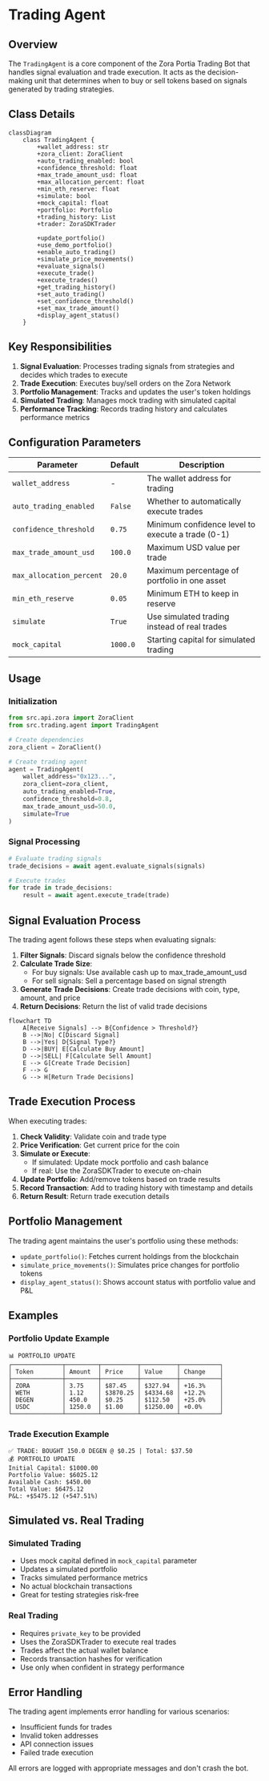 # Trading Agent

## Overview

The `TradingAgent` is a core component of the Zora Portia Trading Bot that handles signal evaluation and trade execution. It acts as the decision-making unit that determines when to buy or sell tokens based on signals generated by trading strategies.

## Class Details

```mermaid
classDiagram
    class TradingAgent {
        +wallet_address: str
        +zora_client: ZoraClient
        +auto_trading_enabled: bool
        +confidence_threshold: float
        +max_trade_amount_usd: float
        +max_allocation_percent: float
        +min_eth_reserve: float
        +simulate: bool
        +mock_capital: float
        +portfolio: Portfolio
        +trading_history: List
        +trader: ZoraSDKTrader
        
        +update_portfolio()
        +use_demo_portfolio()
        +enable_auto_trading()
        +simulate_price_movements()
        +evaluate_signals()
        +execute_trade()
        +execute_trades()
        +get_trading_history()
        +set_auto_trading()
        +set_confidence_threshold()
        +set_max_trade_amount()
        +display_agent_status()
    }
```

## Key Responsibilities

1. **Signal Evaluation**: Processes trading signals from strategies and decides which trades to execute
2. **Trade Execution**: Executes buy/sell orders on the Zora Network 
3. **Portfolio Management**: Tracks and updates the user's token holdings
4. **Simulated Trading**: Manages mock trading with simulated capital
5. **Performance Tracking**: Records trading history and calculates performance metrics

## Configuration Parameters

| Parameter | Default | Description |
|-----------|---------|-------------|
| `wallet_address` | - | The wallet address for trading |
| `auto_trading_enabled` | `False` | Whether to automatically execute trades |
| `confidence_threshold` | `0.75` | Minimum confidence level to execute a trade (0-1) |
| `max_trade_amount_usd` | `100.0` | Maximum USD value per trade |
| `max_allocation_percent` | `20.0` | Maximum percentage of portfolio in one asset |
| `min_eth_reserve` | `0.05` | Minimum ETH to keep in reserve |
| `simulate` | `True` | Use simulated trading instead of real trades |
| `mock_capital` | `1000.0` | Starting capital for simulated trading |

## Usage

### Initialization

```python
from src.api.zora import ZoraClient
from src.trading.agent import TradingAgent

# Create dependencies
zora_client = ZoraClient()

# Create trading agent
agent = TradingAgent(
    wallet_address="0x123...",
    zora_client=zora_client,
    auto_trading_enabled=True,
    confidence_threshold=0.8,
    max_trade_amount_usd=50.0,
    simulate=True
)
```

### Signal Processing

```python
# Evaluate trading signals
trade_decisions = await agent.evaluate_signals(signals)

# Execute trades
for trade in trade_decisions:
    result = await agent.execute_trade(trade)
```

## Signal Evaluation Process

The trading agent follows these steps when evaluating signals:

1. **Filter Signals**: Discard signals below the confidence threshold
2. **Calculate Trade Size**:
   - For buy signals: Use available cash up to max_trade_amount_usd
   - For sell signals: Sell a percentage based on signal strength
3. **Generate Trade Decisions**: Create trade decisions with coin, type, amount, and price
4. **Return Decisions**: Return the list of valid trade decisions

```mermaid
flowchart TD
    A[Receive Signals] --> B{Confidence > Threshold?}
    B -->|No| C[Discard Signal]
    B -->|Yes| D{Signal Type?}
    D -->|BUY| E[Calculate Buy Amount]
    D -->|SELL| F[Calculate Sell Amount]
    E --> G[Create Trade Decision]
    F --> G
    G --> H[Return Trade Decisions]
```

## Trade Execution Process

When executing trades:

1. **Check Validity**: Validate coin and trade type
2. **Price Verification**: Get current price for the coin
3. **Simulate or Execute**:
   - If simulated: Update mock portfolio and cash balance
   - If real: Use the ZoraSDKTrader to execute on-chain
4. **Update Portfolio**: Add/remove tokens based on trade results
5. **Record Transaction**: Add to trading history with timestamp and details
6. **Return Result**: Return trade execution details

## Portfolio Management

The trading agent maintains the user's portfolio using these methods:

- `update_portfolio()`: Fetches current holdings from the blockchain
- `simulate_price_movements()`: Simulates price changes for portfolio tokens
- `display_agent_status()`: Shows account status with portfolio value and P&L

## Examples

### Portfolio Update Example

```
📊 PORTFOLIO UPDATE
┌──────────────┬─────────┬──────────┬──────────┬───────────┐
│ Token        │ Amount  │ Price    │ Value    │ Change    │
├──────────────┼─────────┼──────────┼──────────┼───────────┤
│ ZORA         │ 3.75    │ $87.45   │ $327.94  │ +16.3%    │
│ WETH         │ 1.12    │ $3870.25 │ $4334.68 │ +12.2%    │
│ DEGEN        │ 450.0   │ $0.25    │ $112.50  │ +25.0%    │
│ USDC         │ 1250.0  │ $1.00    │ $1250.00 │ +0.0%     │
└──────────────┴─────────┴──────────┴──────────┴───────────┘
```

### Trade Execution Example

```
✅ TRADE: BOUGHT 150.0 DEGEN @ $0.25 | Total: $37.50
💰 PORTFOLIO UPDATE
Initial Capital: $1000.00
Portfolio Value: $6025.12
Available Cash: $450.00
Total Value: $6475.12
P&L: +$5475.12 (+547.51%)
```

## Simulated vs. Real Trading

### Simulated Trading

- Uses mock capital defined in `mock_capital` parameter
- Updates a simulated portfolio
- Tracks simulated performance metrics
- No actual blockchain transactions
- Great for testing strategies risk-free

### Real Trading

- Requires `private_key` to be provided
- Uses the ZoraSDKTrader to execute real trades
- Trades affect the actual wallet balance
- Records transaction hashes for verification
- Use only when confident in strategy performance

## Error Handling

The trading agent implements error handling for various scenarios:

- Insufficient funds for trades
- Invalid token addresses
- API connection issues
- Failed trade execution

All errors are logged with appropriate messages and don't crash the bot.
